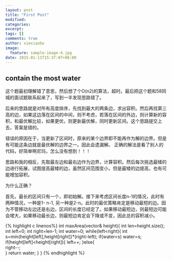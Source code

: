 ```yaml
---
layout: post
title: "First Post"
modified:
categories: 
excerpt:
tags: []
comments: true
author: xiexiaobo
image:
  feature: sample-image-4.jpg
date: 2015-01-11T15:37:07+08:00
---
```

## contain the most water

这个题最初理解错了意思，然后想了个O(n2)的算法，超时。最后把这个题和58同城的面试题联系起来了，写到一半发现思路错了。

后来的思路就是对所有高度排序，先找到最大的两条边，求出容积。然后再找第三高的边，如果这边落在区间的中间，则不考虑，若落在区间的外边，则计算新的容积，和最优解比较，如果更优，则更新最优解，同时更新区间。这个思路提交上去，答案是错的。

错误的原因在于，当更新了区间时，原来的某个边界即不能再作为解的边界。但是有可能这条边就是最优解的边界之一。因此会遗漏解。
正确的解法是看了别人的代码，好简单啊尼玛，怎么没有想到！！！

思路和我的相反，先取最左边和最右边作为边界，计算容积。然后每次挑选最矮的边进行拓展，试图提高最矮的边，虽然区间范围变小，但是最矮的边提高，也有可能增加容积。

为什么正确？

首先，最长的区间只有一个，即初始解。接下来考虑区间长度n-1的情况，此时有两种情况，一种是1- n-1, 另一种是2-n。此时的最优策略肯定是移动最短的边。因为不管移动左边还是右边，区间的长度已经定了。如果移动最短边，则最短边可能会增大，如果移动最长边，则最短边肯定会下降或不变，因此总的容积减小。

{% highlight c linenos%}
int maxArea(vector<int>& height){
    int len=height.size();
    int left=0;
    int right=len-1;
    int water=0;
    while(left<right){
        int s=min(height[left],height[right])*(right-left);
        if(water<s) water=s;
        if(height[left]<height[right]){
            left++;
        }else{                                                                                               
            right--;                                                                                
        }
        return water;
    }
}
{% endhighlight %}
